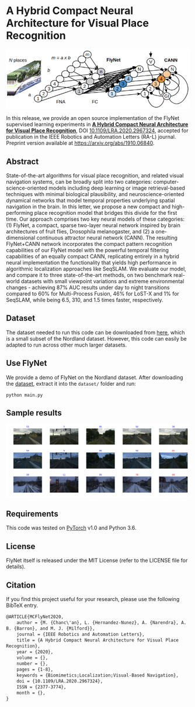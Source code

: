# A Hybrid Compact Neural Architecture for Visual Place Recognition

![](readme/flynet_cann.png)

In this release, we provide an open source implementation of the FlyNet supervised learning experiments in [**A Hybrid Compact Neural Architecture for Visual Place Recognition**](https://doi.org/10.1109/LRA.2020.2967324), DOI [10.1109/LRA.2020.2967324](https://doi.org/10.1109/LRA.2020.2967324), accepted for publication in the IEEE Robotics and Automation Letters (RA-L) journal. Preprint version available at https://arxiv.org/abs/1910.06840.

## Abstract

State-of-the-art algorithms for visual place recognition, and related visual navigation systems, can be broadly split into two categories: computer-science-oriented models including deep learning or image retrieval-based techniques with minimal biological plausibility, and neuroscience-oriented dynamical networks that model temporal properties underlying spatial navigation in the brain. In this letter, we propose a new compact and high-performing place recognition model that bridges this divide for the first time. Our approach comprises two key neural models of these categories: (1) FlyNet, a compact, sparse two-layer neural network inspired by brain architectures of fruit flies, Drosophila melanogaster, and (2) a one-dimensional continuous attractor neural network (CANN). The resulting FlyNet+CANN network incorporates the compact pattern recognition capabilities of our FlyNet model with the powerful temporal filtering capabilities of an equally compact CANN, replicating entirely in a hybrid neural implementation the functionality that yields high performance in algorithmic localization approaches like SeqSLAM. We evaluate our model, and compare it to three state-of-the-art methods, on two benchmark real-world datasets with small viewpoint variations and extreme environmental changes - achieving 87% AUC results under day to night transitions compared to 60% for Multi-Process Fusion, 46% for LoST-X and 1% for SeqSLAM, while being 6.5, 310, and 1.5 times faster, respectively.

## Dataset

The dataset needed to run this code can be downloaded from
[here](https://drive.google.com/open?id=1xrHKrHYgSqrMk9-XeC1qIe8UYDmOsgfd), which is a small subset of the Nordland dataset. However, this code can easily be adapted to run across other much larger datasets.

## Use FlyNet

We provide a demo of FlyNet on the Nordland dataset. After downloading the [dataset](https://drive.google.com/open?id=1xrHKrHYgSqrMk9-XeC1qIe8UYDmOsgfd), extract it into the `dataset/` folder and run:

	python main.py


## Sample results

![](results/demo_flynet_nordland.jpg)


## Requirements

This code was tested on [PyTorch](https://pytorch.org/) v1.0 and Python 3.6.


## License

FlyNet itself is released under the MIT License (refer to the LICENSE file for details).


## Citation

If you find this project useful for your research, please use the following BibTeX entry.

	@ARTICLE{MCFlyNet2020,
		author = {M. {Chanc\'an}, L. {Hernandez-Nunez}, A. {Narendra}, A. B. {Barron}, and M. J. {Milford}},
		journal = {IEEE Robotics and Automation Letters},
		title = {A Hybrid Compact Neural Architecture for Visual Place Recognition},
		year = {2020},
		volume = {},
		number = {},
		pages = {1-8},
		keywords = {Biomimetics;Localization;Visual-Based Navigation},
		doi = {10.1109/LRA.2020.2967324},
		ISSN = {2377-3774},
		month = {},
	}
